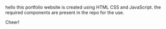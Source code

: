 hello this portfolio website is created using HTML CSS and JavaScript. the required components are present in the repo for the use.

Cheer!
